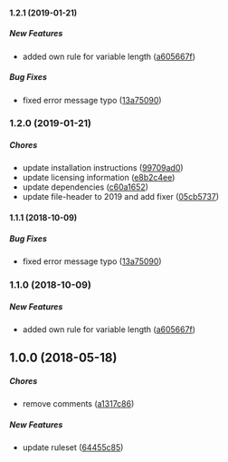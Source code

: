 #### 1.2.1 (2019-01-21)

##### New Features

*  added own rule for variable length ([a605667f](https://github.com/flyacts/tslint-config/commit/a605667f729bc02cc06194cb4e557d2ae5ce159b))

##### Bug Fixes

*  fixed error message typo ([13a75090](https://github.com/flyacts/tslint-config/commit/13a750900049772c28c3346b52572f596227d738))

### 1.2.0 (2019-01-21)

##### Chores

*  update installation instructions ([99709ad0](https://code.flyacts.com/packages/tslint-config-flyacts/commit/99709ad027364d1d6bd9e07f4d75dcc636180864))
*  update licensing information ([e8b2c4ee](https://code.flyacts.com/packages/tslint-config-flyacts/commit/e8b2c4eee6d8a71cd5c6252165ba57ade75b9526))
*  update dependencies ([c60a1652](https://code.flyacts.com/packages/tslint-config-flyacts/commit/c60a1652f09db8afb85e4d0027929ef52bd4e5df))
*  update file-header to 2019 and add fixer ([05cb5737](https://code.flyacts.com/packages/tslint-config-flyacts/commit/05cb5737d57c0b587896d28f9a0ba1c368a86a25))

#### 1.1.1 (2018-10-09)

##### Bug Fixes

*  fixed error message typo ([13a75090](https://code.flyacts.com/packages/tslint-config-flyacts/commit/13a750900049772c28c3346b52572f596227d738))

### 1.1.0 (2018-10-09)

##### New Features

*  added own rule for variable length ([a605667f](https://code.flyacts.com/packages/tslint-config-flyacts/commit/a605667f729bc02cc06194cb4e557d2ae5ce159b))

## 1.0.0 (2018-05-18)

##### Chores

*  remove comments ([a1317c86](https://code.flyacts.com/packages/tslint-config-flyacts/commit/a1317c86b21c2ca8b3fb83828fa9cac7df01f5c1))

##### New Features

*  update ruleset ([64455c85](https://code.flyacts.com/packages/tslint-config-flyacts/commit/64455c8522ff1f4e3c2734353bf72edd5cf00e8a))

